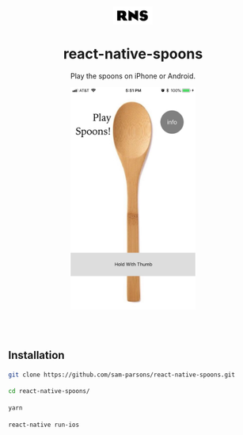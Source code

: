<br>

<p align="center">
  <a href="https://github.com/sam-parsons/MultiMeterMetronome">
    <img src="./assets/RNSlogo.png" alt="metro symbol" width="80" />
  </a>
</p>

<h1 align="center">react-native-spoons</h1>

<p align="center">
  Play the spoons on iPhone or Android</a>.
  <br>
</p>

<p align="center">
    <a href="https://sam-parsons.github.io/MultiMeterMetronome">
    <img src="./assets/screenshot.jpg" alt="metro thumbnail" width="50%" />
    </a>
</p>

<br>
<br>

## Installation

```sh
git clone https://github.com/sam-parsons/react-native-spoons.git

cd react-native-spoons/

yarn

react-native run-ios
```

<!-- ## Features

## License

This project is licensed under the MIT License - see the LICENSE.md file for details. -->
